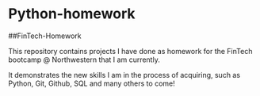 # Python-homework
##FinTech-Homework

This repository contains projects I have done as homework for the FinTech bootcamp @ Northwestern that I am currently. 

It demonstrates the new skills I am in the process of acquiring, such as Python, Git, Github, SQL and many others to come!
